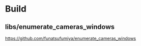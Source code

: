 # Build

## libs/enumerate_cameras_windows

https://github.com/funatsufumiya/enumerate_cameras_windows